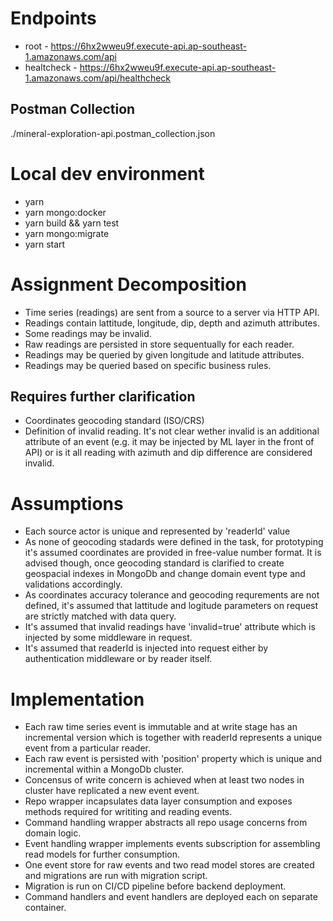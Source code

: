 # Endpoints

- root - https://6hx2wweu9f.execute-api.ap-southeast-1.amazonaws.com/api
- healtcheck - https://6hx2wweu9f.execute-api.ap-southeast-1.amazonaws.com/api/healthcheck

## Postman Collection
./mineral-exploration-api.postman_collection.json

# Local dev environment
- yarn
- yarn mongo:docker
- yarn build && yarn test
- yarn mongo:migrate
- yarn start

# Assignment Decomposition
- Time series (readings) are sent from a source to a server via HTTP API.
- Readings contain lattitude, longitude, dip, depth and azimuth attributes.
- Some readings may be invalid.
- Raw readings are persisted in store sequentually for each reader.
- Readings may be queried by given longitude and latitude attributes.
- Readings may be queried based on specific business rules.

## Requires further clarification
- Coordinates geocoding standard (ISO/CRS)
- Definition of invalid reading. It's not clear wether invalid is an additional attribute of an event (e.g. it may be injected by ML layer in the front of API) or is it all reading with azimuth and dip difference are considered invalid.

# Assumptions
- Each source actor is unique and represented by 'readerId' value
- As none of geocoding stadards were defined in the task, for prototyping it's assumed coordinates are provided in free-value number format. It is advised though, once geocoding standard is clarified to create geospacial indexes in MongoDb and change domain event type and validations accordingly.
- As coordinates accuracy tolerance and geocoding requrements are not defined, it's assumed that lattitude and logitude parameters on request are strictly matched with data query.
- It's assumed that invalid readings have 'invalid=true' attribute which is injected by some middleware in request.
- It's assumed that readerId is injected into request either by authentication middleware or by reader itself.

# Implementation
- Each raw time series event is immutable and at write stage has an incremental version which is together with readerId represents a unique event from a particular reader.
- Each raw event is persisted with 'position' property which is unique and incremental within a MongoDb cluster.
- Concensus of write concern is achieved when at least two nodes in cluster have replicated a new event event.
- Repo wrapper incapsulates data layer consumption and exposes methods required for writiting and reading events.
- Command handling wrapper abstracts all repo usage concerns from domain logic.
- Event handling wrapper implements events subscription for assembling read models for further consumption.
- One event store for raw events and two read model stores are created and migrations are run with migration script.
- Migration is run on CI/CD pipeline before backend deployment.
- Command handlers and event handlers are deployed each on separate container.
